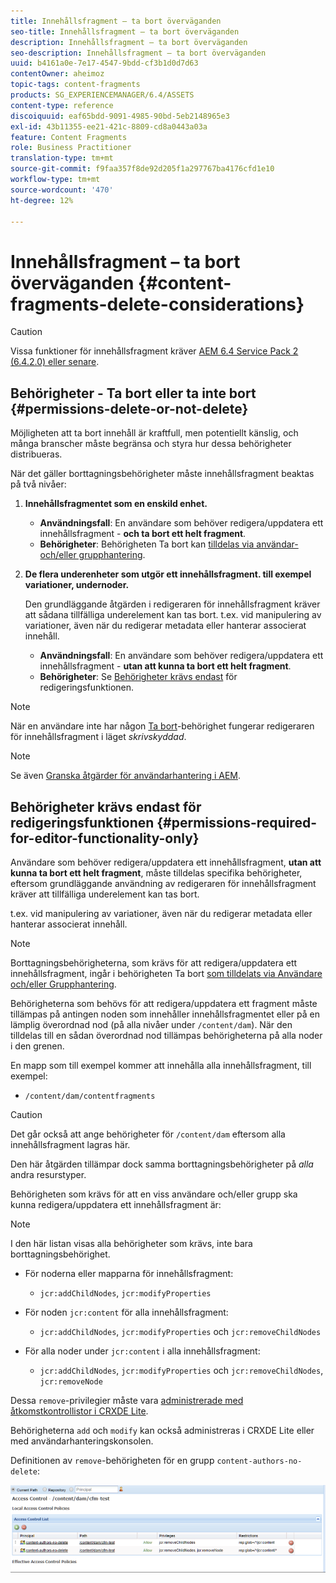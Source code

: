 ```yaml
---
title: Innehållsfragment – ta bort överväganden
seo-title: Innehållsfragment – ta bort överväganden
description: Innehållsfragment – ta bort överväganden
seo-description: Innehållsfragment – ta bort överväganden
uuid: b4161a0e-7e17-4547-9bdd-cf3b1d0d7d63
contentOwner: aheimoz
topic-tags: content-fragments
products: SG_EXPERIENCEMANAGER/6.4/ASSETS
content-type: reference
discoiquuid: eaf65bdd-9091-4985-90bd-5eb2148965e3
exl-id: 43b11355-ee21-421c-8809-cd8a0443a03a
feature: Content Fragments
role: Business Practitioner
translation-type: tm+mt
source-git-commit: f9faa357f8de92d205f1a297767ba4176cfd1e10
workflow-type: tm+mt
source-wordcount: '470'
ht-degree: 12%

---
```


# Innehållsfragment – ta bort överväganden {#content-fragments-delete-considerations}

>[!CAUTION]
>
>Vissa funktioner för innehållsfragment kräver [AEM 6.4 Service Pack 2 (6.4.2.0) eller senare](/help/release-notes/sp-release-notes.md).

## Behörigheter - Ta bort eller ta inte bort {#permissions-delete-or-not-delete}

Möjligheten att ta bort innehåll är kraftfull, men potentiellt känslig, och många branscher måste begränsa och styra hur dessa behörigheter distribueras.

När det gäller borttagningsbehörigheter måste innehållsfragment beaktas på två nivåer:

1. **Innehållsfragmentet som en enskild enhet.**

   * **Användningsfall**: En användare som behöver redigera/uppdatera ett innehållsfragment -  **och ta bort ett helt fragment**.
   * **Behörigheter**: Behörigheten  [](/help/sites-administering/security.md#actions) Ta bort kan  [tilldelas via användar- och/eller grupphantering](/help/sites-administering/security.md#managing-permissions).

1. **De flera underenheter som utgör ett innehållsfragment. till exempel variationer, undernoder.**

   Den grundläggande åtgärden i redigeraren för innehållsfragment kräver att sådana tillfälliga underelement kan tas bort. t.ex. vid manipulering av variationer, även när du redigerar metadata eller hanterar associerat innehåll.

   * **Användningsfall**: En användare som behöver redigera/uppdatera ett innehållsfragment -  **utan att kunna ta bort ett helt fragment**.
   * **Behörigheter**: Se  [Behörigheter krävs endast](content-fragments-delete.md#permissions-required-for-editor-functionality-only) för redigeringsfunktionen.

>[!NOTE]
>
>När en användare inte har någon [Ta bort](/help/sites-administering/security.md#actions)-behörighet fungerar redigeraren för innehållsfragment i läget *skrivskyddad*.

>[!NOTE]
>
>Se även [Granska åtgärder för användarhantering i AEM](/help/sites-administering/audit-user-management-operations.md).

## Behörigheter krävs endast för redigeringsfunktionen {#permissions-required-for-editor-functionality-only}

Användare som behöver redigera/uppdatera ett innehållsfragment, **utan att kunna ta bort ett helt fragment**, måste tilldelas specifika behörigheter, eftersom grundläggande användning av redigeraren för innehållsfragment kräver att tillfälliga underelement kan tas bort.

t.ex. vid manipulering av variationer, även när du redigerar metadata eller hanterar associerat innehåll.

>[!NOTE]
>
>Borttagningsbehörigheterna, som krävs för att redigera/uppdatera ett innehållsfragment, ingår i behörigheten Ta bort [som tilldelats via Användare och/eller Grupphantering](/help/sites-administering/security.md#managing-permissions).

Behörigheterna som behövs för att redigera/uppdatera ett fragment måste tillämpas på antingen noden som innehåller innehållsfragmentet eller på en lämplig överordnad nod (på alla nivåer under `/content/dam`). När den tilldelas till en sådan överordnad nod tillämpas behörigheterna på alla noder i den grenen.

En mapp som till exempel kommer att innehålla alla innehållsfragment, till exempel:

* `/content/dam/contentfragments`

>[!CAUTION]
>
>Det går också att ange behörigheter för `/content/dam` eftersom alla innehållsfragment lagras här.
>
>Den här åtgärden tillämpar dock samma borttagningsbehörigheter på *alla* andra resurstyper.

Behörigheten som krävs för att en viss användare och/eller grupp ska kunna redigera/uppdatera ett innehållsfragment är:

>[!NOTE]
>
>I den här listan visas alla behörigheter som krävs, inte bara borttagningsbehörighet.

* För noderna eller mapparna för innehållsfragment:

   * `jcr:addChildNodes`, `jcr:modifyProperties`

* För noden `jcr:content` för alla innehållsfragment:

   * `jcr:addChildNodes`,  `jcr:modifyProperties` och  `jcr:removeChildNodes`

* För alla noder under `jcr:content` i alla innehållsfragment:

   * `jcr:addChildNodes`,  `jcr:modifyProperties` och  `jcr:removeChildNodes`,  `jcr:removeNode`

Dessa `remove`-privilegier måste vara [administrerade med åtkomstkontrollistor i CRXDE Lite](/help/sites-administering/user-group-ac-admin.md#access-right-management).

Behörigheterna `add` och `modify` kan också administreras i CRXDE Lite eller med användarhanteringskonsolen.

Definitionen av `remove`-behörigheten för en grupp `content-authors-no-delete`:

![cf-delete-03](assets/cf-delete-03.png)
